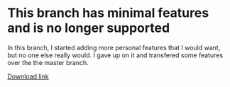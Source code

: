 # This branch has minimal features and is no longer supported

In this branch, I started adding more personal features that I would want, but no one else really would. I gave up on it and transfered some features over the the master branch.

[Download link](https://github.com/The-Canadians-Friend/Cookie-Bot/archive/Personal.zip)
